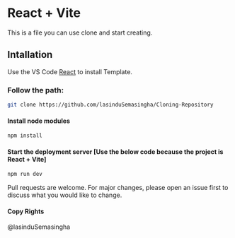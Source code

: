# React + Vite

This is a file you can use clone and start creating.

## Intallation

Use the VS Code [React](https://react.dev/) to install Template.

### Follow the path:

```bash
git clone https://github.com/lasinduSemasingha/Cloning-Repository
```

#### Install node modules

```bash
npm install
```

#### Start the deployment server [Use the below code because the project is React + Vite]

```bash
npm run dev
```

Pull requests are welcome. For major changes, please open an issue first
to discuss what you would like to change.

#### Copy Rights

@lasinduSemasingha
